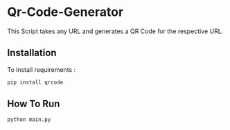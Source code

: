 # Qr-Code-Generator

This Script takes any URL and generates a QR Code for the respective URL.

## Installation

To install requirements :

```sh 
pip install qrcode
```

## How To Run 

```sh
python main.py
```